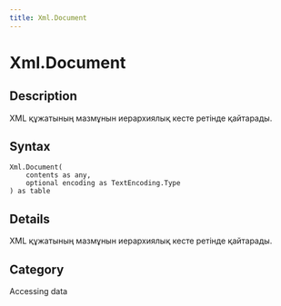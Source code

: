 ```yaml
---
title: Xml.Document
---
```


# Xml.Document


## Description

XML құжатының мазмұнын иерархиялық кесте ретінде қайтарады.


## Syntax

```powerquery
Xml.Document(
    contents as any,
    optional encoding as TextEncoding.Type
) as table
```


## Details

XML құжатының мазмұнын иерархиялық кесте ретінде қайтарады.



## Category
Accessing data
